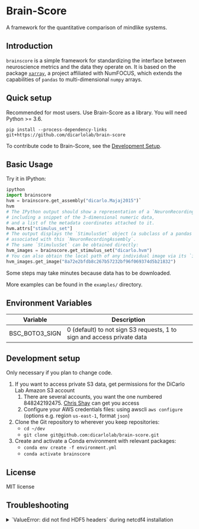 # Brain-Score

A framework for the quantitative comparison of mindlike systems.

## Introduction

`brainscore` is a simple framework
for standardizing the interface between neuroscience metrics
and the data they operate on.
It is based on the package [`xarray`](http://xarray.pydata.org/),
a project affiliated with NumFOCUS,
which extends the capabilities of `pandas`
to multi-dimensional `numpy` arrays.


## Quick setup

Recommended for most users. Use Brain-Score as a library. You will need Python >= 3.6.

`pip install --process-dependency-links git+https://github.com/dicarlolab/brain-score`

To contribute code to Brain-Score, see the [Development Setup](#development-setup).


## Basic Usage

Try it in IPython:
```python
ipython
import brainscore
hvm = brainscore.get_assembly("dicarlo.Majaj2015")`
hvm
# The IPython output should show a representation of a `NeuronRecordingAssembly`,
# including a snippet of the 3-dimensional numeric data,
# and a list of the metadata coordinates attached to it.
hvm.attrs["stimulus_set"]
# The output displays the `StimulusSet` object (a subclass of a pandas `DataFrame`)
# associated with this `NeuronRecordingAssembly`.
# The same `StimulusSet` can be obtained directly:
hvm_images = brainscore.get_stimulus_set("dicarlo.hvm")
# You can also obtain the local path of any individual image via its `image_id`:
hvm_images.get_image("8a72e2bfdb8c267b57232bf96f069374d5b21832")
```

Some steps may take minutes because data has to be downloaded.

More examples can be found in the `examples/` directory.


## Environment Variables

| Variable               | Description                                                            |
|------------------------|------------------------------------------------------------------------|
| BSC_BOTO3_SIGN         | 0 (default) to not sign S3 requests, 1 to sign and access private data |


## Development setup

Only necessary if you plan to change code.

1. If you want to access private S3 data, get permissions for the DiCarlo Lab Amazon S3 account
    1. There are several accounts, you want the one numbered 848242192475. [Chris Shay](cshay@mit.edu) can get you access
    2. Configure your AWS credentials files: using awscli `aws configure` (options e.g. region `us-east-1`, format `json`)
2. Clone the Git repository to wherever you keep repositories:
    * `cd ~/dev`
    * `git clone git@github.com:dicarlolab/brain-score.git`
3. Create and activate a Conda environment with relevant packages:
    * `conda env create -f environment.yml`
    * `conda activate brainscore`


## License
MIT license


## Troubleshooting
<details>
<summary>`ValueError: did not find HDF5 headers` during netcdf4 installation</summary>
pip seems to fail properly setting up the HDF5_DIR required by netcdf4.
Use conda: `conda install netcdf4`
</details>
